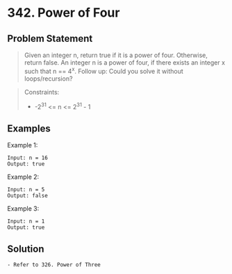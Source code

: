 # 342. Power of Four

## Problem Statement

> Given an integer n, return true if it is a power of four. Otherwise, return false. An integer n is a power of four, if there exists an integer x such that n == 4<sup>x</sup>.
> Follow up: Could you solve it without loops/recursion?

> Constraints:
>
> - -2<sup>31</sup> <= n <= 2<sup>31</sup> - 1

## Examples

Example 1:

```
Input: n = 16
Output: true
```

Example 2:

```
Input: n = 5
Output: false
```

Example 3:

```
Input: n = 1
Output: true
```

## Solution

`- Refer to 326. Power of Three`

